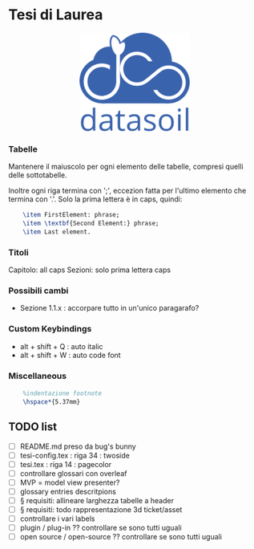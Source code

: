 # Tesi di Laurea
<p align="center">
    <img src="immagini/ds_logo.png" alt="DataSoil logo" width="220">
</p>

### Tabelle
Mantenere il maiuscolo per ogni elemento delle tabelle, compresi quelli delle sottotabelle. 

Inoltre ogni riga termina con ';', eccezion fatta per l'ultimo elemento che termina con '.'.
Solo la prima lettera è in caps, quindi:

```tex
    \item FirstElement: phrase;
    \item \textbf{Second Element:} phrase;
    \item Last element.
```
### Titoli
Capitolo: all caps
Sezioni: solo prima lettera caps

### Possibili cambi 
- Sezione 1.1.x : accorpare tutto in un'unico paragarafo?

### Custom Keybindings 
- alt + shift + Q : auto italic
- alt + shift + W : auto code font

### Miscellaneous
```tex
    %indentazione footnote
    \hspace*{5.37mm}
```

## TODO list
- [ ] README.md preso da bug's bunny
- [ ] tesi-config.tex : riga 34 : twoside 
- [ ] tesi.tex : riga 14 : pagecolor
- [ ] controllare glossari con overleaf
- [ ] MVP = model view presenter?
- [ ] glossary entries descritpions
- [ ] § requisiti: allineare larghezza tabelle a header
- [ ] § requisiti: todo rappresentazione 3d ticket/asset
- [ ] controllare i vari labels
- [ ] plugin / plug-in ?? controllare se sono tutti uguali
- [ ] open source / open-source ?? controllare se sono tutti uguali
